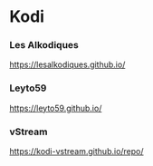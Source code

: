 #       Kodi 

### Les Alkodiques
https://lesalkodiques.github.io/

### Leyto59
https://leyto59.github.io/

### vStream

https://kodi-vstream.github.io/repo/
